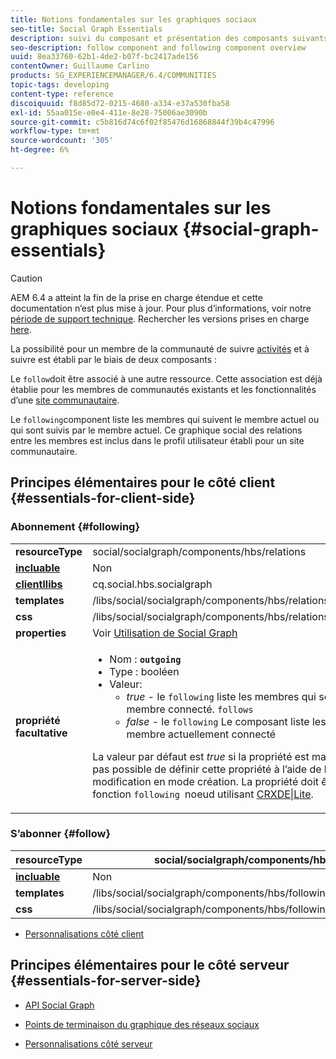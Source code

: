 ```yaml
---
title: Notions fondamentales sur les graphiques sociaux
seo-title: Social Graph Essentials
description: suivi du composant et présentation des composants suivants
seo-description: follow component and following component overview
uuid: 8ea33760-62b1-4de2-b07f-bc2417ade156
contentOwner: Guillaume Carlino
products: SG_EXPERIENCEMANAGER/6.4/COMMUNITIES
topic-tags: developing
content-type: reference
discoiquuid: f8d85d72-0215-4680-a334-e37a530fba58
exl-id: 55aa015e-e0e4-411e-8e28-75006ae3090b
source-git-commit: c5b816d74c6f02f85476d16868844f39b4c47996
workflow-type: tm+mt
source-wordcount: '305'
ht-degree: 6%

---
```


# Notions fondamentales sur les graphiques sociaux {#social-graph-essentials}

>[!CAUTION]
>
>AEM 6.4 a atteint la fin de la prise en charge étendue et cette documentation n’est plus mise à jour. Pour plus d’informations, voir notre [période de support technique](https://helpx.adobe.com/fr/support/programs/eol-matrix.html). Rechercher les versions prises en charge [here](https://experienceleague.adobe.com/docs/?lang=fr).

La possibilité pour un membre de la communauté de suivre [activités](essentials-activities.md) et à suivre est établi par le biais de deux composants :

Le `follow`doit être associé à une autre ressource. Cette association est déjà établie pour les membres de communautés existants et les fonctionnalités d’une [site communautaire](overview.md#communitiessites).

Le `following`component liste les membres qui suivent le membre actuel ou qui sont suivis par le membre actuel. Ce graphique social des relations entre les membres est inclus dans le profil utilisateur établi pour un site communautaire.

## Principes élémentaires pour le côté client {#essentials-for-client-side}

### Abonnement {#following}

<table> 
 <tbody>
  <tr>
   <td> <strong>resourceType</strong></td> 
   <td>social/socialgraph/components/hbs/relations</td> 
  </tr>
  <tr>
   <td> <a href="scf.md#add-or-include-a-communities-component"><strong>incluable</strong></a></td> 
   <td>Non</td> 
  </tr>
  <tr>
   <td> <a href="clientlibs.md"><strong>clientllibs</strong></a></td> 
   <td>cq.social.hbs.socialgraph</td> 
  </tr>
  <tr>
   <td> <strong>templates</strong></td> 
   <td> /libs/social/socialgraph/components/hbs/relationships/relationships.hbs</td> 
  </tr>
  <tr>
   <td> <strong>css</strong></td> 
   <td> /libs/social/socialgraph/components/hbs/relationships/clientlibs/relationships.css</td> 
  </tr>
  <tr>
   <td><strong> properties</strong></td> 
   <td>Voir <a href="socialgraph.md">Utilisation de Social Graph</a></td> 
  </tr>
  <tr>
   <td><strong> propriété <br /> facultative</strong></td> 
   <td>
    <ul> 
     <li>Nom : <strong><code>outgoing</code></strong></li> 
     <li>Type : booléen</li> 
     <li>Valeur:<br /> 
      <ul> 
       <li><i>true </i>- le <code>following</code> liste les membres qui sont actuellement membres du membre connecté. <code>follows</code></li> 
       <li><i>false </i>- le <code>following</code> Le composant liste les membres qui <code>follow </code>le membre actuellement connecté</li> 
      </ul> </li> 
    </ul> <p>La valeur par défaut est <i>true</i> si la propriété est manquante. Actuellement, il n’est pas possible de définir cette propriété à l’aide de la boîte de dialogue de modification en mode création. La propriété doit être ajoutée à une instance de la fonction <code>following </code>noeud utilisant <a href="../../help/sites-developing/developing-with-crxde-lite.md">CRXDE|Lite</a>.</p> </td> 
  </tr>
 </tbody>
</table>

### S’abonner {#follow}

| **resourceType** | social/socialgraph/components/hbs/following |
|---|---|
| [**incluable**](scf.md#add-or-include-a-communities-component) | Non |
| **templates** | /libs/social/socialgraph/components/hbs/following/following.hbs |
| **css** | /libs/social/socialgraph/components/hbs/following/clientlibs/following.css |

* [Personnalisations côté client](client-customize.md)

## Principes élémentaires pour le côté serveur {#essentials-for-server-side}

* [API Social Graph](https://helpx.adobe.com/experience-manager/6-4/sites/developing/using/reference-materials/javadoc/com/adobe/cq/social/graph/client/api/package-frame.html)

* [Points de terminaison du graphique des réseaux sociaux](https://helpx.adobe.com/experience-manager/6-4/sites/developing/using/reference-materials/javadoc/com/adobe/cq/social/graph/client/endpoint/package-frame.html)

* [Personnalisations côté serveur](server-customize.md)
